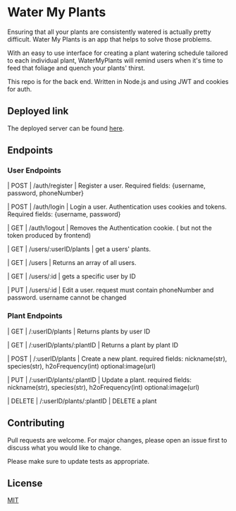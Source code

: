 # Water My Plants

Ensuring that all your plants are consistently watered is actually pretty difficult. Water My Plants is an app that helps to solve those problems. 

With an easy to use interface for creating a plant watering schedule tailored to each individual plant, WaterMyPlants will remind users when it's time to feed that foliage and quench your plants' thirst.

This repo is for the back end. Written in Node.js and using JWT and cookies for auth.

## Deployed link

The deployed server can be found [here](https://water-my-plants-server.herokuapp.com/).

## Endpoints


### User Endpoints

| POST   | /auth/register          | Register a user. Required fields: {username, password, phoneNumber} 

| POST   | /auth/login             | Login a user. Authentication uses cookies and tokens. Required fields: {username, password}

| GET    | /auth/logout            | Removes the Authentication cookie. ( but not the token produced by frontend)

| GET    | /users/:userID/plants   | get a users' plants.

| GET    | /users                  | Returns an array of all users.

| GET    | /users/:id              | gets a specific user by ID

| PUT    | /users/:id              | Edit a user. request must contain phoneNumber and password. username cannot be changed

### Plant Endpoints

| GET    | /:userID/plants              | Returns plants by user ID

| GET    | /:userID/plants/:plantID     | Returns a plant by plant ID

| POST   | /:userID/plants              | Create a new plant. required fields: nickname(str), species(str), h2oFrequency(int) optional:image(url)

| PUT    | /:userID/plants/:plantID     | Update a plant. required fields: nickname(str), species(str), h2oFrequency(int) optional:image(url)

| DELETE | /:userID/plants/:plantID     | DELETE a plant


## Contributing
Pull requests are welcome. For major changes, please open an issue first to discuss what you would like to change.

Please make sure to update tests as appropriate.

## License
[MIT](https://choosealicense.com/licenses/mit/)